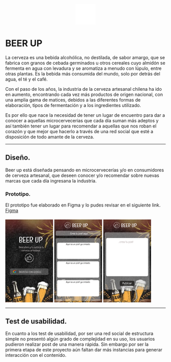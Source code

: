 <p align=center><img src='./lib/images/logo.png'> 

# BEER UP

La cerveza es una bebida alcohólica, no destilada, de sabor amargo, que se fabrica con granos de cebada germinados u otros cereales cuyo almidón se fermenta en agua con levadura y se aromatiza a menudo con lúpulo, entre otras plantas. Es la bebida más consumida del mundo, solo por detrás del agua, el té y el café.

Con el paso de los años, la industria de la cerveza artesanal chilena ha ido en aumento, encontrando cada vez más productos de origen nacional, con una amplia gama de matices, debidos a las diferentes formas de elaboración, tipos de fermentación y a los ingredientes utilizado.

Es por ello que nace la necesidad de tener un lugar de encuentro para dar a conocer a aquellas microcervecerias que cada día suman más adeptos y así también tener un lugar para recomendar a aquellas que nos roban el corazón y que mejor que hacerlo a través de una red social que esté a disposición de todo amante de la cerveza.

---------------
## Diseño.

Beer up está diseñada pensando en microcervecerías y/o en consumidores de cerveza artesanal, que deseen conocer y/o recomendar sobre nuevas marcas que cada día ingresana la industria.

### Prototipo.

El prototipo fue elaborado en Figma y lo pudes revisar en el siguiente link. [Figma](https://www.figma.com/file/UnpHcMj2MFIJLr1MKvfd9J/Red-Social-BEER-UP?node-id=10%3A60)

#### 
<img src=lib\images\login2.png width=150px> <img src=lib/images/wall.png width=150px height=260px> <img src=lib/images/post.png width=150px height=260px>

-----------

## Test de usabilidad.

En cuanto a los test de usabilidad, por ser una red social de estructura simple no presentó algún grado de complejidad en su uso, los usuarios pudieron realizar post de una manera rápida. Sin embargo por ser la primera etapa de este proyecto aún faltan dar más instancias para generar interacción con el contenido.




